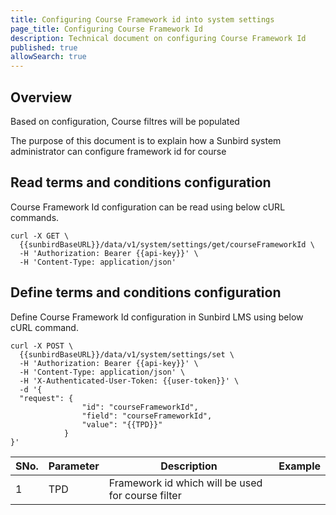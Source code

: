 ```yaml
---
title: Configuring Course Framework id into system settings
page_title: Configuring Course Framework Id
description: Technical document on configuring Course Framework Id
published: true
allowSearch: true
---
```


## Overview
Based on configuration, Course filtres will be populated  

The purpose of this document is to explain how a Sunbird system administrator can configure framework id for course

## Read terms and conditions configuration

Course Framework Id configuration can be read using below cURL commands.

```
curl -X GET \
  {{sunbirdBaseURL}}/data/v1/system/settings/get/courseFrameworkId \
  -H 'Authorization: Bearer {{api-key}}' \
  -H 'Content-Type: application/json'
```

## Define terms and conditions configuration

Define Course Framework Id configuration in Sunbird LMS using below cURL command.

```
curl -X POST \
  {{sunbirdBaseURL}}/data/v1/system/settings/set \
  -H 'Authorization: Bearer {{api-key}}' \
  -H 'Content-Type: application/json' \
  -H 'X-Authenticated-User-Token: {{user-token}}' \
  -d '{
  "request": {
                "id": "courseFrameworkId",
                "field": "courseFrameworkId",
                "value": "{{TPD}}"
            }
}'
```


SNo. | Parameter | Description | Example
-------|-----------|-------------|---------
1 | TPD | Framework id which will be used for course filter | 
